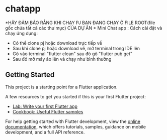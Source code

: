 # chatapp
*HÃY ĐẢM BẢO RẰNG KHI CHẠY PJ BẠN ĐANG CHẠY Ở FILE ROOT(file gốc chứa tất cả các thư mục) CỦA DỰ ÁN *
Mini Chat app :
Cách cài đặt và chạy ứng dụng:
- Có thể clone pj hoặc download trực tiếp về
- Sau khi clone pj hoặc download về, mở terminal trong IDE lên
- Gõ vào terminal  "flutter clean" sau đó gõ "flutter pub get"
- Sau đó mở máy ảo lên và chạy như bình thường


## Getting Started

This project is a starting point for a Flutter application.

A few resources to get you started if this is your first Flutter project:

- [Lab: Write your first Flutter app](https://docs.flutter.dev/get-started/codelab)
- [Cookbook: Useful Flutter samples](https://docs.flutter.dev/cookbook)

For help getting started with Flutter development, view the
[online documentation](https://docs.flutter.dev/), which offers tutorials,
samples, guidance on mobile development, and a full API reference.
